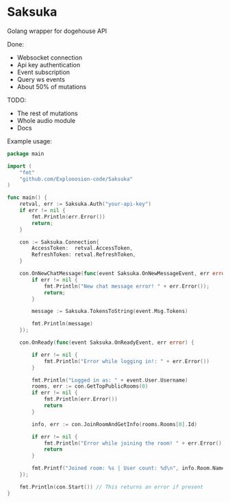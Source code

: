 # Saksuka
Golang wrapper for dogehouse API

Done:
- Websocket connection
- Api key authentication
- Event subscription
- Query ws events
- About 50% of mutations

TODO:
- The rest of mutations
- Whole audio module
- Docs

Example usage:

```go
package main

import (
	"fmt"
	"github.com/Explooosion-code/Saksuka"
)

func main() {
	retval, err := Saksuka.Auth("your-api-key")
	if err != nil {
		fmt.Println(err.Error())
		return;
	}

	con := Saksuka.Connection{
		AccessToken:  retval.AccessToken,
		RefreshToken: retval.RefreshToken,
	}

	con.OnNewChatMessage(func(event Saksuka.OnNewMessageEvent, err error) {
		if err != nil {
			fmt.Println("New chat message error! " + err.Error());
			return;
		}

		message := Saksuka.TokensToString(event.Msg.Tokens)

		fmt.Println(message)
	});

	con.OnReady(func(event Saksuka.OnReadyEvent, err error) {

		if err != nil {
			fmt.Println("Error while logging in!: " + err.Error())
		}

		fmt.Println("Logged in as: " + event.User.Username)
		rooms, err := con.GetTopPublicRooms(0)
		if err != nil {
			fmt.Println(err.Error())
			return
		}

		info, err := con.JoinRoomAndGetInfo(rooms.Rooms[0].Id)

		if err != nil {
			fmt.Println("Error while joining the room! " + err.Error())
			return
		}

		fmt.Printf("Joined room: %s | User count: %d\n", info.Room.Name, len(info.Users));
	});

	fmt.Println(con.Start()) // This returns an error if present
}
```
